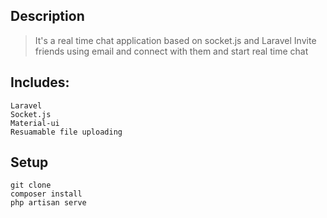 
## Description
> It's a real time chat application based on socket.js and Laravel
> Invite friends using email and connect with them and start real time chat

## Includes:
```
Laravel
Socket.js
Material-ui
Resuamable file uploading
```
## Setup
```
git clone
composer install
php artisan serve
```


